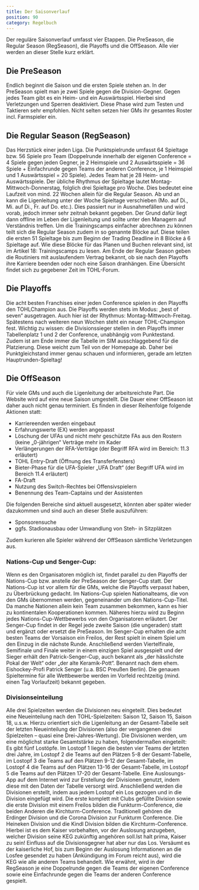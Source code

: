 ```yaml
---
title: Der Saisonverlauf
position: 90
category: Regelbuch
---
```


Der reguläre Saisonverlauf umfasst vier Etappen. Die PreSeason, die Regular Season (RegSeason), die Playoffs und die OffSeason. Alle vier werden an dieser Stelle kurz erklärt.
## Die PreSeason
Endlich beginnt die Saison und die ersten Spiele stehen an. In der PreSeason spielt man je zwei Spiele gegen die Division-Gegner. Gegen jedes Team gibt es ein Heim- und ein Auswärtsspiel. Hierbei sind Verletzungen und Sperren deaktiviert. Diese Phase wird zum Testen und Taktieren sehr empfohlen. Nicht selten setzen hier GMs ihr gesamtes Roster incl. Farmspieler ein.
## Die Regular Season (RegSeason)
Das Herzstück einer jeden Liga. Die Punktspielrunde umfasst 64 Spieltage bzw. 56 Spiele pro Team (Doppelrunde innerhalb der eigenen Conference = 4 Spiele gegen jeden Gegner, je 2 Heimspiele und 2 Auswärtsspiele = 36 Spiele + Einfachrunde gegen Teams der anderen Conference, je 1 Heimspiel und 1 Auswärtsspiel = 20 Spiele). Jedes Team hat je 28 Heim- und Auswärtsspiele. Der übliche Rhythmus der Spieltage lautet Montag-Mittwoch-Donnerstag, folglich drei Spieltage pro Woche.
Dies bedeutet eine Laufzeit von mind. 22 Wochen allein für die Regular Season.
Ab und an kann die Ligenleitung unter der Woche Spieltage verschieben (Mo. auf Di., Mi. auf Di., Fr. auf Do. etc.). Dies passiert nur in Ausnahmefällen und wird vorab, jedoch immer sehr zeitnah bekannt gegeben. Der Grund dafür liegt dann offline im Leben der Ligenleitung und sollte unter den Managern auf Verständnis treffen. 
Um die Trainingscamps einfacher abrechnen zu können teilt sich die Regular Season zudem in so genannte Blöcke auf. Diese teilen die ersten 51 Spieltage bis zum Beginn der Trading Deadline in 8 Blöcke á 6 Spieltage auf. Wie diese Blöcke für das Planen und Buchen relevant sind, ist im Artikel 18: Trainingscamps zu lesen.
Am Ende der Regular Season geben die Routiniers mit auslaufendem Vertrag bekannt, ob sie nach den Playoffs ihre Karriere beenden oder noch eine Saison dranhängen. Eine Übersicht findet sich zu gegebener Zeit im TOHL-Forum.
## Die Playoffs
Die acht besten Franchises einer jeden Conference spielen in den Playoffs den TOHLChampion aus. Die Playoffs werden stets im Modus: „best of seven“ ausgetragen. Auch hier ist der Rhythmus: Montag-Mittwoch-Freitag. Spätestens nach weiteren neun Wochen steht ein neuer TOHL-Champion fest.
Wichtig zu wissen: die Divisionssieger stellen in den Playoffs immer Tabellenplatz 1 und 2 der Conference, unabhängig vom Punktestand. Zudem ist am Ende immer die Tabelle im SIM ausschlaggebend für die Platzierung. Diese weicht zum Teil von der Homepage ab. Daher bei Punktgleichstand immer genau schauen und informieren, gerade am letzten Hauptrunden-Spieltag!
## Die OffSeason
Für viele GMs und auch die Ligenleitung der arbeitsreichste Part. Die Website wird auf eine neue Saison umgestellt. Die Dauer einer OffSeason ist daher auch nicht genau terminiert.
Es finden in dieser Reihenfolge folgende Aktionen statt:
- Karriereenden werden eingebaut
- Erfahrungswerte (EX) werden angepasst
- Löschung der UFAs und nicht mehr geschützte FAs aus den Rostern (keine „0-jährigen“ Verträge mehr im Kader
- Verlängerungen der RFA-Verträge (der Begriff RFA wird im Bereich: 11.3 erläutert)
- TOHL Entry-Draft (Öffnung des Transferfensters)
- Bieter-Phase für die UFA-Spieler „UFA Draft“ (der Begriff UFA wird im Bereich 11.4 erläutert)
- FA-Draft
- Nutzung des Switch-Rechtes bei Offensivspielern
- Benennung des Team-Captains und der Assistenten

Die folgenden Bereiche sind aktuell ausgesetzt, könnten aber später wieder dazukommen und
sind auch an dieser Stelle auszuführen:
- Sponsorensuche
- ggfs. Stadionausbau oder Umwandlung von Steh- in Sitzplätzen

Zudem kurieren alle Spieler während der OffSeason sämtliche Verletzungen aus.

### Nations-Cup und Senger-Cup:
Wenn es den Organisatoren möglich ist, findet parallel zu den Playoffs der Nations-Cup bzw. anstelle der PreSeason der Senger-Cup statt.
Der Nations-Cup ist vor allem für die GMs, welche die Playoffs verpasst haben, zu Überbrückung gedacht. Im Nations-Cup spielen Nationalteams, die von den GMs übernommen werden, gegeneinander um den Nations-Cup-Titel. Da manche Nationen allein kein Team zusammen bekommen, kann es hier zu kontinentalen Kooperationen kommen. Näheres hierzu wird zu Beginn jedes Nations-Cup-Wettbewerbs von den Organisatoren erläutert.
Der Senger-Cup findet in der Regel jede zweite Saison (die ungeraden) statt und ergänzt oder ersetzt die PreSeason. Im Senger-Cup erhalten die acht besten Teams der Vorsaison ein Freilos, der Rest spielt in einem Spiel um den Einzug in die nächste Runde. Anschließend werden Viertelfinale, Semifinale und Finale weiter in einem einzigen Spiel ausgespielt und der Sieger erhält den Patrick-Senger-Cup, auch bekannt als „der hässlichste Pokal der Welt“ oder „der alte Keramik-Pott“. Benannt nach dem ehem. Eishockey-Profi Patrick Senger (u.a. BSC Preußen Berlin).
Die genauen Spieltermine für alle Wettbewerbe werden im Vorfeld rechtzeitig (mind. einen Tag Vorlaufzeit) bekannt gegeben. 

### Divisionseinteilung
Alle drei Spielzeiten werden die Divisionen neu eingeteilt. Dies bedeutet eine Neueinteilung nach den TOHL-Spielzeiten: Saison 12, Saison 15, Saison 18, u.s.w. Hierzu orientiert sich die Ligenleitung an der Gesamt-Tabelle seit der letzten Neueinteilung der Divisionen (also der vergangenen drei Spielzeiten – quasi eine Drei-Jahres-Wertung). Die Divisionen werden, um eine möglichst starke Gesamtstärke zu haben, folgendermaßen eingeteilt:
Es gibt fünf Lostöpfe. Im Lostopf 1 liegen die besten vier Teams der letzten drei Jahre, im Lostopf 2 die Teams auf den Plätzen 5-8 der Gesamt-Tabelle, im Lostopf 3 die Teams auf den Plätzen 9-12 der Gesamt-Tabelle, im Lostopf 4 die Teams auf den Plätzen 13-16 der Gesamt-Tabelle, im Lostopf 5 die Teams auf den Plätzen 17-20 der Gesamt-Tabelle.
Eine Auslosungs-App auf dem Internet wird zur Erstellung der Divisionen genutzt, indem diese mit den Daten der Tabelle versorgt wird. Anschließend werden die Divisionen erstellt, indem aus jedem Lostopf ein Los gezogen und in die Division eingefügt wird. Die erste komplett mit Clubs gefüllte Division sowie die erste Division mit einem Freilos bilden die Funkturm-Conference, die beiden Anderen die Kirchturm-Conference. Traditionell gehören die Erdinger Division und die Corona Division zur Funkturm Conference. Die Heineken Division und die Kindl Division bilden die Kirchturm-Conference. Hierbei ist es dem Kaiser vorbehalten, vor der Auslosung anzugeben, welcher Division seine KEG zukünftig angehören soll.Ist halt prima, Kaiser zu sein!
Einfluss auf die Divisionsgegner hat aber nur das Los. Versäumt es der kaiserliche Hof, bis zum Beginn der Auslosung Informationen an die Losfee gesendet zu haben (Ankündigung im Forum reicht aus), wird die KEG wie alle anderen Teams behandelt.
Wie erwähnt, wird in der RegSeason je eine Doppelrunde gegen die Teams der eigenen Conference sowie eine Einfachrunde gegen die Teams der anderen Conference gespielt.

